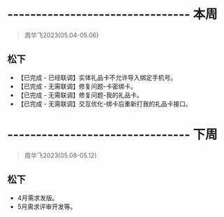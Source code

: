# -------------------------------- 本周
> 周华飞2023(05.04-05.06)
## 松下
* 【已完成 - 已经联调】实体礼品卡不允许导入绑定手机号。
* 【已完成 - 无需联调】修复问题-卡密绑卡。
* 【已完成 - 无需联调】修复问题-我的礼品卡。
* 【已完成 - 无需联调】交互优化-绑卡后重新打我的礼品卡接口。

# -------------------------------- 下周
> 周华飞2023(05.08-05.12)
## 松下
* 4月需求发版。
* 5月需求评审开发等。
